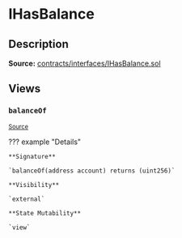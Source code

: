 # IHasBalance

## Description

**Source:** [contracts/interfaces/IHasBalance.sol](https://github.com/Synthetixio/synthetix/tree/v2.24.0/contracts/interfaces/IHasBalance.sol)

## Views

### `balanceOf`

<sub>[Source](https://github.com/Synthetixio/synthetix/tree/v2.24.0/contracts/interfaces/IHasBalance.sol#L6)</sub>

??? example "Details"

    **Signature**

    `balanceOf(address account) returns (uint256)`

    **Visibility**

    `external`

    **State Mutability**

    `view`
